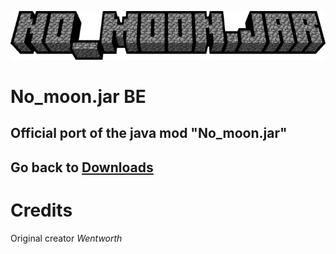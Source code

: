 ![null](images/no_moon.png)

# No_moon.jar BE

Official port of the java mod "No_moon.jar"
-------
Go back to [Downloads](Downloads.md)
-------
# Credits

Original creator *Wentworth*

